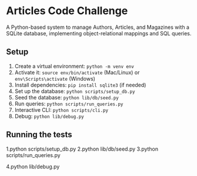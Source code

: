 # Articles Code Challenge

A Python-based system to manage Authors, Articles, and Magazines with a SQLite database, implementing object-relational mappings and SQL queries.

## Setup

1. Create a virtual environment: `python -m venv env`
2. Activate it: `source env/bin/activate` (Mac/Linux) or `env\Scripts\activate` (Windows)
3. Install dependencies: `pip install sqlite3` (if needed)
4. Set up the database: `python scripts/setup_db.py`
5. Seed the database: `python lib/db/seed.py`
6. Run queries: `python scripts/run_queries.py`
7. Interactive CLI: `python scripts/cli.py`
8. Debug: `python lib/debug.py`

## Running the tests

1.python scripts/setup_db.py
2.python lib/db/seed.py
3.python scripts/run_queries.py

4.python lib/debug.py
